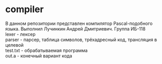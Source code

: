 # compiler
В данном репозитории представлен компилятор Pascal-подобного языка. Выполнил Лучинкин Андрей Дмитриевич. Группа ИБ-118  
lexer - лексер  
parser - парсер, таблица символов, трёхадресный код, трансляция в целевой  
test.txt - обрабатываемая программа  
out.a - конечный вариант кода   
